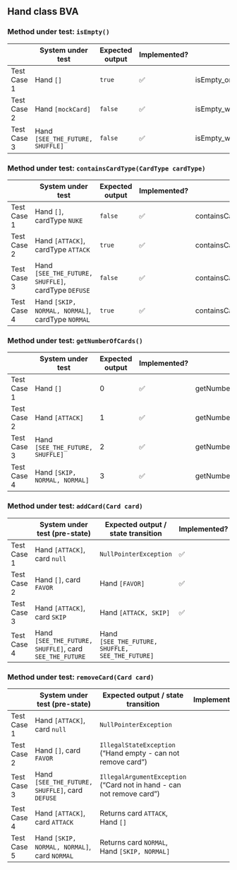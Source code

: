 ## Hand class BVA

### Method under test: `isEmpty()`

|             | System under test                | Expected output | Implemented?       | Test name                               |
|-------------|----------------------------------|-----------------|--------------------|-----------------------------------------|
| Test Case 1 | Hand `[]`                        | `true`          | :white_check_mark: | isEmpty_onEmptyHand_returnsTrue         |
| Test Case 2 | Hand `[mockCard]`                | `false`         | :white_check_mark: | isEmpty_withOneCardInHand_returnsFalse  |
| Test Case 3 | Hand `[SEE_THE_FUTURE, SHUFFLE]` | `false`         | :white_check_mark: | isEmpty_withTwoCardsInHand_returnsFalse |

### Method under test: `containsCardType(CardType cardType)`

|             | System under test                                   | Expected output | Implemented?       | Test name                                             |
|-------------|-----------------------------------------------------|-----------------|--------------------|-------------------------------------------------------|
| Test Case 1 | Hand `[]`, cardType `NUKE`                          | `false`         | :white_check_mark: | containsCardType_onEmptyHand_returnsFalse             |
| Test Case 2 | Hand `[ATTACK]`, cardType `ATTACK`                  | `true`          | :white_check_mark: | containsCardType_withCardInHand_returnsTrue           |
| Test Case 3 | Hand `[SEE_THE_FUTURE, SHUFFLE]`, cardType `DEFUSE` | `false`         | :white_check_mark: | containsCardType_withTwoOtherCardsInHand_returnsFalse |
| Test Case 4 | Hand `[SKIP, NORMAL, NORMAL]`, cardType `NORMAL`    | `true`          | :white_check_mark: | containsCardType_withDuplicatesInHand_returnsTrue     |

### Method under test: `getNumberOfCards()`

|             | System under test                | Expected output | Implemented?       | Test name                                                       |
|-------------|----------------------------------|-----------------|--------------------|-----------------------------------------------------------------|
| Test Case 1 | Hand `[]`                        | 0               | :white_check_mark: | getNumberOfCards_onEmptyHand_returnsZero                        |
| Test Case 2 | Hand `[ATTACK]`                  | 1               | :white_check_mark: | getNumberOfCards_withOneCardInHand_returnsOne                   |
| Test Case 3 | Hand `[SEE_THE_FUTURE, SHUFFLE]` | 2               | :white_check_mark: | getNumberOfCards_withTwoCardsInHand_returnsTwo                  |
| Test Case 4 | Hand `[SKIP, NORMAL, NORMAL]`    | 3               | :white_check_mark: | getNumberOfCards_withThreeCardsInHandAndDuplicates_returnsThree |

### Method under test: `addCard(Card card)`

|             | System under test (pre-state)                           | Expected output / state transition               | Implemented?       | Test name                                       |
|-------------|---------------------------------------------------------|--------------------------------------------------|--------------------|-------------------------------------------------|
| Test Case 1 | Hand `[ATTACK]`, card `null`                            | `NullPointerException`                           | :white_check_mark: | addCard_withNullCard_throwsNullPointerException |
| Test Case 2 | Hand `[]`, card `FAVOR`                                 | Hand `[FAVOR]`                                   | :white_check_mark: | addCard_toEmptyHand_insertsCard                 |
| Test Case 3 | Hand `[ATTACK]`, card `SKIP`                            | Hand `[ATTACK, SKIP]`                            | :white_check_mark: | addCard_toHandWithOneCard_insertsCard           |
| Test Case 4 | Hand `[SEE_THE_FUTURE, SHUFFLE]`, card `SEE_THE_FUTURE` | Hand `[SEE_THE_FUTURE, SHUFFLE, SEE_THE_FUTURE]` |                    |                                                 |

### Method under test: `removeCard(Card card)`

|             | System under test (pre-state)                   | Expected output / state transition                                    | Implemented? | Test name |
|-------------|-------------------------------------------------|-----------------------------------------------------------------------|--------------|-----------|
| Test Case 1 | Hand `[ATTACK]`, card `null`                    | `NullPointerException`                                                |              | 
| Test Case 2 | Hand `[]`, card `FAVOR`                         | `IllegalStateException` (“Hand empty - can not remove card”)          |              |
| Test Case 3 | Hand `[SEE_THE_FUTURE, SHUFFLE]`, card `DEFUSE` | `IllegalArgumentException` (“Card not in hand - can not remove card”) |              |
| Test Case 4 | Hand `[ATTACK]`, card `ATTACK`                  | Returns card `ATTACK`, Hand `[]`                                      |              |
| Test Case 5 | Hand `[SKIP, NORMAL, NORMAL]`, card `NORMAL`    | Returns card `NORMAL`, Hand `[SKIP, NORMAL]`                          |              |